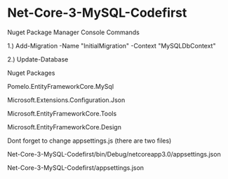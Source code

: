 # Net-Core-3-MySQL-Codefirst

Nuget Package Manager Console Commands

1.) Add-Migration -Name "InitialMigration" -Context "MySQLDbContext"

2.) Update-Database



Nuget Packages

Pomelo.EntityFrameworkCore.MySql

Microsoft.Extensions.Configuration.Json

Microsoft.EntityFrameworkCore.Tools

Microsoft.EntityFrameworkCore.Design

Dont forget to change appsettings.js (there are two files)

Net-Core-3-MySQL-Codefirst/bin/Debug/netcoreapp3.0/appsettings.json

Net-Core-3-MySQL-Codefirst/appsettings.json
